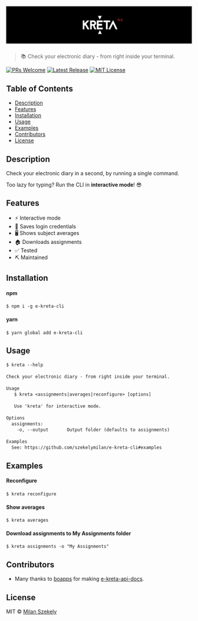 # [![e-Kréta CLI](static/banner.png)](https://github.com/szekelymilan/e-kreta-cli)

> 📚 Check your electronic diary - from right inside your terminal.

[![PRs Welcome](https://badgen.net/badge/PRs/welcome/green)](https://github.com/szekelymilan/e-kreta-cli/pulls)
[![Latest Release](https://badgen.net/github/release/szekelymilan/e-kreta-cli)](https://github.com/szekelymilan/e-kreta-cli/releases/latest)
[![MIT License](https://badgen.net/badge/license/MIT/blue)](https://github.com/szekelymilan/e-kreta-cli/blob/master/LICENSE)

## Table of Contents

- [Description](#description)
- [Features](#features)
- [Installation](#installation)
- [Usage](#usage)
- [Examples](#examples)
- [Contributors](#contributors)
- [License](#license)

## Description

Check your electronic diary in a second, by running a single command.

Too lazy for typing? Run the CLI in **interactive mode**! 😎

## Features

- ⚡ Interactive mode
- 💾 Saves login credentials
- 🖥 Shows subject averages
- 🏠 Downloads assignments
- ✅ Tested
- ⛏ Maintained

## Installation

#### npm

```
$ npm i -g e-kreta-cli
```

#### yarn

```
$ yarn global add e-kreta-cli
```

## Usage

```
$ kreta --help

Check your electronic diary - from right inside your terminal.

Usage
   $ kreta <assignments|averages|reconfigure> [options]

   Use 'kreta' for interactive mode.

Options
  assignments:
    -o, --output       Output folder (defaults to assignments)

Examples
  See: https://github.com/szekelymilan/e-kreta-cli#examples
```

## Examples

#### Reconfigure

```
$ kreta reconfigure
```

#### Show averages

```
$ kreta averages
```

#### Download assignments to My Assignments folder

```
$ kreta assignments -o "My Assignments"
```

## Contributors

- Many thanks to [boapps](https://github.com/boapps) for making [e-kreta-api-docs](https://github.com/boapps/e-kreta-api-docs).

## License

MIT © [Milan Szekely](https://github.com/szekelymilan)
